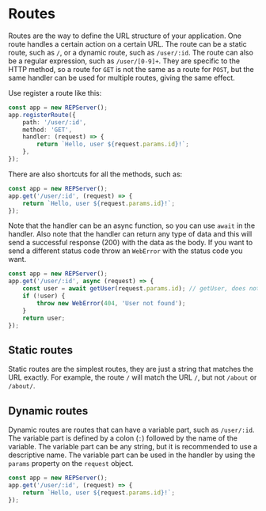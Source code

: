 # Routes
Routes are the way to define the URL structure of your application. One route handles a certain action on a certain URL. The route can be a static route, such as `/`, or a dynamic route, such as `/user/:id`. The route can also be a regular expression, such as `/user/[0-9]+`. They are specific to the HTTP method, so a route for `GET` is not the same as a route for `POST`, but the same handler can be used for multiple routes, giving the same effect.

Use register a route like this:

```ts
const app = new REPServer();
app.registerRoute({
    path: '/user/:id', 
    method: 'GET',
    handler: (request) => {
        return `Hello, user ${request.params.id}!`;
    },
});
```

There are also shortcuts for all the methods, such as:

```ts
const app = new REPServer();
app.get('/user/:id', (request) => {
    return `Hello, user ${request.params.id}!`;
});
```

Note that the handler can be an async function, so you can use `await` in the handler.
Also note that the handler can return any type of data and this will send a successful response (200) with the data as the body. If you want to send a different status code throw an `WebError` with the status code you want.

```ts
const app = new REPServer();
app.get('/user/:id', async (request) => {
    const user = await getUser(request.params.id); // getUser, does not exist but is used as an example
    if (!user) {
        throw new WebError(404, 'User not found');
    }
    return user;
});
```

## Static routes

Static routes are the simplest routes, they are just a string that matches the URL exactly. For example, the route `/` will match the URL `/`, but not `/about` or `/about/`.

## Dynamic routes

Dynamic routes are routes that can have a variable part, such as `/user/:id`. The variable part is defined by a colon (`:`) followed by the name of the variable. The variable part can be any string, but it is recommended to use a descriptive name. The variable part can be used in the handler by using the `params` property on the `request` object.

```ts
const app = new REPServer();
app.get('/user/:id', (request) => {
    return `Hello, user ${request.params.id}!`;
});
```